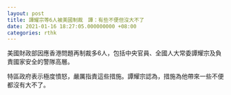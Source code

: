 ```yaml
---
layout: post
title: 譚耀宗等6人被美國制裁　譚：有些不便但沒大不了
date: 2021-01-16 18:27:05.000000000 +08:00
categories: rthk
---
```


美國財政部因應香港問題再制裁多6人，包括中央官員、全國人大常委譚耀宗及負責國家安全的警隊高層。

特區政府表示極度憤怒，嚴厲指責這些措施。譚耀宗認為，措施為他帶來一些不便都沒有大不了。
